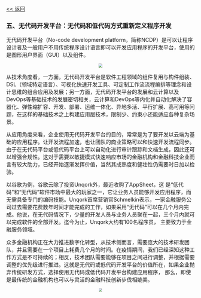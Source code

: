 [<< 返回](/Advisory/FinTech/影响未来金融行业的七大科技要素?id=六、无代码开发平台：无代码和低代码方式重新定义程序开发)

### 五、无代码开发平台：无代码和低代码方式重新定义程序开发

无代码开发平台（No-code  development  platform，简称NCDP）是可以让程序设计者及一般用户不用传统程序设计语言即可以开发应用程序的开发平台，使用的是图形用户界面（GUI）以及组件。
<div align="center"><img src="https://z3.ax1x.com/2021/08/23/hP2XtI.jpg" style="zoom:67%;" ></div>

从技术角度看，一方面，无代码开发平台是软件工程领域的组件复用与构件组装、DSL（领域特定语言）、可视化快速开发工具、可定制工作流流程编排等理念和设计思维的组合应用及发展；另一方面，无代码开发平台的发展和云计算以及DevOps等基础技术的发展密切相关，云计算和DevOps等内化并自动化解决了容器化、弹性缩扩容、开发、部署、运维一体化、异地多活、平行扩展、高可用等问题，在这样的基础技术之上构建应用层技术，限制少、约束小还能适应各种复杂场景。

从应用角度来看，企业使用无代码开发平台的目的，常常是为了要开发以云端为基础的应用程序。让开发流程加速，也让团队的商业策略可以和快速开发流程同步。由于在无代码平台或低代码平台上可以自动化进行审计跟踪和文档生成，因此还可以增强合规性。这对于需要以敏捷模式快速响应市场的金融机构和金融科技企业而言有较大助力，已经开始逐渐发挥价值，当然其成熟度和健壮性仍需要时日加以检验。

以谷歌为例，谷歌云除了投资Unqork外，最近收购了AppSheet，这 是“低代码”和“无代码”软件市场中最大的玩家之一，它让业务人员能够开发应用程序，而无需具备专门的编码技能。Unqork首席营销官Schmelkin表示，一家金融服务公司过去需要花费数年时间才能完成的工作，如果采用“无代码”可以在几个月内完成。他说，在无代码情况下，少量的开发人员与业务人员聚在一起，三个月内就可以完成软件的全部开发。迄今为止，Unqork大约有100名程序员， 主要致力于金融服务领域。

众多金融机构正在大力推进数字化转型，从技术侧而言，需要庞大的技术研发团队，并且需要在一个项目上耗费几个月的时间。在疫情期间，我们已经深知这种工作方式是不可持续的；相反，技术团队需要能够在项目之间进行调整，并根据需要调整的优先级进行推进。这就是无代码或低代码开发平台的价值所在，如果企业抛弃传统研发方式，选择使用无代码或低代码开发平台构建应用程序， 那么，即使是最传统的金融机构也可以与灵活的金融科技创新步伐相媲美。

<div align="center"><img src="https://z3.ax1x.com/2021/08/23/hCOHy9.jpg" style="zoom: 55%;" ></div>
